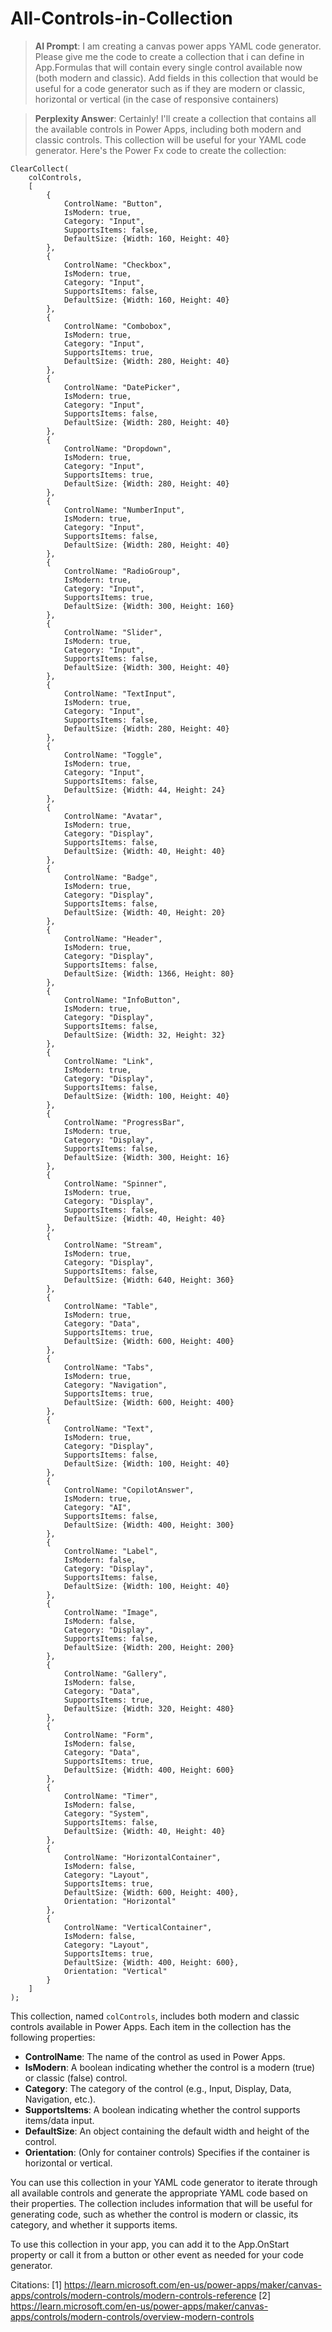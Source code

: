# All-Controls-in-Collection

>**AI Prompt**: I am creating a canvas power apps YAML code generator. Please give me the code to create a collection that i can define in App.Formulas that will contain every single control available now (both modern and classic). Add fields in this collection that would be useful for a code generator such as if they are modern or classic, horizontal or vertical (in the case of responsive containers)

>**Perplexity Answer**: Certainly! I'll create a collection that contains all the available controls in Power Apps, including both modern and classic controls. This collection will be useful for your YAML code generator. Here's the Power Fx code to create the collection:

```PowerFx
ClearCollect(
    colControls,
    [
        {
            ControlName: "Button",
            IsModern: true,
            Category: "Input",
            SupportsItems: false,
            DefaultSize: {Width: 160, Height: 40}
        },
        {
            ControlName: "Checkbox",
            IsModern: true,
            Category: "Input",
            SupportsItems: false,
            DefaultSize: {Width: 160, Height: 40}
        },
        {
            ControlName: "Combobox",
            IsModern: true,
            Category: "Input",
            SupportsItems: true,
            DefaultSize: {Width: 280, Height: 40}
        },
        {
            ControlName: "DatePicker",
            IsModern: true,
            Category: "Input",
            SupportsItems: false,
            DefaultSize: {Width: 280, Height: 40}
        },
        {
            ControlName: "Dropdown",
            IsModern: true,
            Category: "Input",
            SupportsItems: true,
            DefaultSize: {Width: 280, Height: 40}
        },
        {
            ControlName: "NumberInput",
            IsModern: true,
            Category: "Input",
            SupportsItems: false,
            DefaultSize: {Width: 280, Height: 40}
        },
        {
            ControlName: "RadioGroup",
            IsModern: true,
            Category: "Input",
            SupportsItems: true,
            DefaultSize: {Width: 300, Height: 160}
        },
        {
            ControlName: "Slider",
            IsModern: true,
            Category: "Input",
            SupportsItems: false,
            DefaultSize: {Width: 300, Height: 40}
        },
        {
            ControlName: "TextInput",
            IsModern: true,
            Category: "Input",
            SupportsItems: false,
            DefaultSize: {Width: 280, Height: 40}
        },
        {
            ControlName: "Toggle",
            IsModern: true,
            Category: "Input",
            SupportsItems: false,
            DefaultSize: {Width: 44, Height: 24}
        },
        {
            ControlName: "Avatar",
            IsModern: true,
            Category: "Display",
            SupportsItems: false,
            DefaultSize: {Width: 40, Height: 40}
        },
        {
            ControlName: "Badge",
            IsModern: true,
            Category: "Display",
            SupportsItems: false,
            DefaultSize: {Width: 40, Height: 20}
        },
        {
            ControlName: "Header",
            IsModern: true,
            Category: "Display",
            SupportsItems: false,
            DefaultSize: {Width: 1366, Height: 80}
        },
        {
            ControlName: "InfoButton",
            IsModern: true,
            Category: "Display",
            SupportsItems: false,
            DefaultSize: {Width: 32, Height: 32}
        },
        {
            ControlName: "Link",
            IsModern: true,
            Category: "Display",
            SupportsItems: false,
            DefaultSize: {Width: 100, Height: 40}
        },
        {
            ControlName: "ProgressBar",
            IsModern: true,
            Category: "Display",
            SupportsItems: false,
            DefaultSize: {Width: 300, Height: 16}
        },
        {
            ControlName: "Spinner",
            IsModern: true,
            Category: "Display",
            SupportsItems: false,
            DefaultSize: {Width: 40, Height: 40}
        },
        {
            ControlName: "Stream",
            IsModern: true,
            Category: "Display",
            SupportsItems: false,
            DefaultSize: {Width: 640, Height: 360}
        },
        {
            ControlName: "Table",
            IsModern: true,
            Category: "Data",
            SupportsItems: true,
            DefaultSize: {Width: 600, Height: 400}
        },
        {
            ControlName: "Tabs",
            IsModern: true,
            Category: "Navigation",
            SupportsItems: true,
            DefaultSize: {Width: 600, Height: 400}
        },
        {
            ControlName: "Text",
            IsModern: true,
            Category: "Display",
            SupportsItems: false,
            DefaultSize: {Width: 100, Height: 40}
        },
        {
            ControlName: "CopilotAnswer",
            IsModern: true,
            Category: "AI",
            SupportsItems: false,
            DefaultSize: {Width: 400, Height: 300}
        },
        {
            ControlName: "Label",
            IsModern: false,
            Category: "Display",
            SupportsItems: false,
            DefaultSize: {Width: 100, Height: 40}
        },
        {
            ControlName: "Image",
            IsModern: false,
            Category: "Display",
            SupportsItems: false,
            DefaultSize: {Width: 200, Height: 200}
        },
        {
            ControlName: "Gallery",
            IsModern: false,
            Category: "Data",
            SupportsItems: true,
            DefaultSize: {Width: 320, Height: 480}
        },
        {
            ControlName: "Form",
            IsModern: false,
            Category: "Data",
            SupportsItems: true,
            DefaultSize: {Width: 400, Height: 600}
        },
        {
            ControlName: "Timer",
            IsModern: false,
            Category: "System",
            SupportsItems: false,
            DefaultSize: {Width: 40, Height: 40}
        },
        {
            ControlName: "HorizontalContainer",
            IsModern: false,
            Category: "Layout",
            SupportsItems: true,
            DefaultSize: {Width: 600, Height: 400},
            Orientation: "Horizontal"
        },
        {
            ControlName: "VerticalContainer",
            IsModern: false,
            Category: "Layout",
            SupportsItems: true,
            DefaultSize: {Width: 400, Height: 600},
            Orientation: "Vertical"
        }
    ]
);
```

This collection, named `colControls`, includes both modern and classic controls available in Power Apps. Each item in the collection has the following properties:

- **ControlName**: The name of the control as used in Power Apps.
- **IsModern**: A boolean indicating whether the control is a modern (true) or classic (false) control.
- **Category**: The category of the control (e.g., Input, Display, Data, Navigation, etc.).
- **SupportsItems**: A boolean indicating whether the control supports items/data input.
- **DefaultSize**: An object containing the default width and height of the control.
- **Orientation**: (Only for container controls) Specifies if the container is horizontal or vertical.

You can use this collection in your YAML code generator to iterate through all available controls and generate the appropriate YAML code based on their properties. The collection includes information that will be useful for generating code, such as whether the control is modern or classic, its category, and whether it supports items.

To use this collection in your app, you can add it to the App.OnStart property or call it from a button or other event as needed for your code generator.

Citations:
[1] https://learn.microsoft.com/en-us/power-apps/maker/canvas-apps/controls/modern-controls/modern-controls-reference
[2] https://learn.microsoft.com/en-us/power-apps/maker/canvas-apps/controls/modern-controls/overview-modern-controls